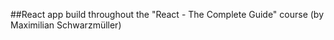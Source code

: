 ##React app build  throughout the "React - The Complete Guide" course (by Maximilian Schwarzmüller)

